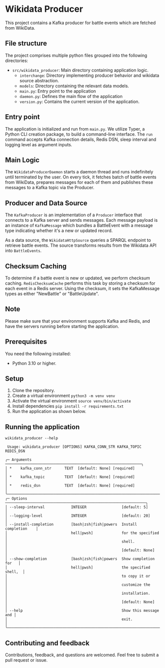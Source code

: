 # Wikidata Producer

This project contains a Kafka producer for battle events which are fetched from WikiData.

## File structure

The project comprises multiple python files grouped into the following directories:

- `src/wikidata_producer`: Main directory containing application logic.
  - `interchange`: Directory implementing producer behavior and wikidata source abstraction.
  - `models`: Directory containing the relevant data models.
  - `main.py`: Entry point to the application
  - `daemon.py`: Defines the main flow of the application
  - `version.py`: Contains the current version of the application.

## Entry point

The application is initialized and run from `main.py`. We utilize Typer, a Python CLI creation package, to build a command-line interface. The `run` command accepts Kafka connection details, Redis DSN, sleep interval and logging level as argument inputs.

## Main Logic

The `WikidataProducerDaemon` starts a daemon thread and runs indefinitely until terminated by the user. On every tick, it fetches batch of battle events from WikiData, prepares messages for each of them and publishes these messages to a Kafka topic via the Producer.

## Producer and Data Source

The `KafkaProducer` is an implementation of a `Producer` interface that connects to a Kafka server and sends messages. Each message payload is an instance of `KafkaMessage` which bundles a BattleEvent with a message type indicating whether it's a new or updated record.

As a data source, the `WikidataHttpSource` queries a SPARQL endpoint to retrieve battle events. The source transforms results from the Wikidata API into `BattleEvents`.

## Checksum Caching

To determine if a battle event is new or updated, we perform checksum caching. `RedisChecksumCache` performs this task by storing a checksum for each event in a Redis server. Using the checksum, it sets the KafkaMessage types as either "NewBattle" or "BattleUpdate".

## Note

Please make sure that your environment supports Kafka and Redis, and have the servers running before starting the application.

## Prerequisites

You need the following installed:

- Python 3.10 or higher.

## Setup

1. Clone the repository.
2. Create a virtual environment `python3 -m venv venv`
3. Activate the virtual environment `source venv/bin/activate`
4. Install dependencies `pip install -r requirements.txt`
5. Run the application as shown below.

## Running the application

```
wikidata_producer --help

 Usage: wikidata_producer [OPTIONS] KAFKA_CONN_STR KAFKA_TOPIC REDIS_DSN

╭─ Arguments ──────────────────────────────────────────────────────────────╮
│ *    kafka_conn_str      TEXT  [default: None] [required]                │
│ *    kafka_topic         TEXT  [default: None] [required]                │
│ *    redis_dsn           TEXT  [default: None] [required]                │
╰──────────────────────────────────────────────────────────────────────────╯
╭─ Options ────────────────────────────────────────────────────────────────╮
│ --sleep-interval            INTEGER                [default: 5]          │
│ --logging-level             INTEGER                [default: 20]         │
│ --install-completion        [bash|zsh|fish|powers  Install completion    │
│                             hell|pwsh]             for the specified     │
│                                                    shell.                │
│                                                    [default: None]       │
│ --show-completion           [bash|zsh|fish|powers  Show completion for   │
│                             hell|pwsh]             the specified shell,  │
│                                                    to copy it or         │
│                                                    customize the         │
│                                                    installation.         │
│                                                    [default: None]       │
│ --help                                             Show this message and │
│                                                    exit.                 │
╰──────────────────────────────────────────────────────────────────────────╯
```

## Contributing and feedback

Contributions, feedback, and questions are welcomed. Feel free to submit a pull request or issue.
